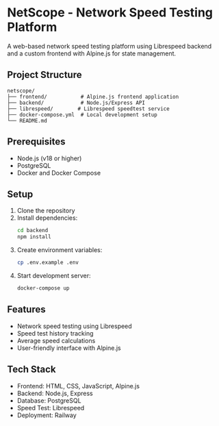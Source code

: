 # NetScope - Network Speed Testing Platform

A web-based network speed testing platform using Librespeed backend and a custom frontend with Alpine.js for state management.

## Project Structure

```
netscope/
├── frontend/           # Alpine.js frontend application
├── backend/            # Node.js/Express API
├── librespeed/        # Librespeed speedtest service
├── docker-compose.yml  # Local development setup
└── README.md
```

## Prerequisites

- Node.js (v18 or higher)
- PostgreSQL
- Docker and Docker Compose

## Setup

1. Clone the repository
2. Install dependencies:
   ```bash
   cd backend
   npm install
   ```
3. Create environment variables:
   ```bash
   cp .env.example .env
   ```
4. Start development server:
   ```bash
   docker-compose up
   ```

## Features

- Network speed testing using Librespeed
- Speed test history tracking
- Average speed calculations
- User-friendly interface with Alpine.js

## Tech Stack

- Frontend: HTML, CSS, JavaScript, Alpine.js
- Backend: Node.js, Express
- Database: PostgreSQL
- Speed Test: Librespeed
- Deployment: Railway
